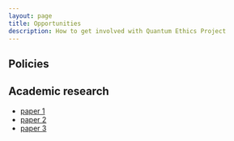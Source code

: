 ```yaml
---
layout: page
title: Opportunities
description: How to get involved with Quantum Ethics Project
---
```


## Policies

## Academic research

- [paper 1](default.com)
- [paper 2](default.com)
- [paper 3](default.com)

